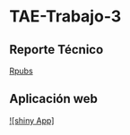 # TAE-Trabajo-3

## Reporte Técnico 
[Rpubs](https://rpubs.com/D3yn3r099/accidentalidad-prediccion-medellin)

## Aplicación web 
[![shiny App]](https://d3yn3r.shinyapps.io/Prediccion_Med_Acc-2/)
